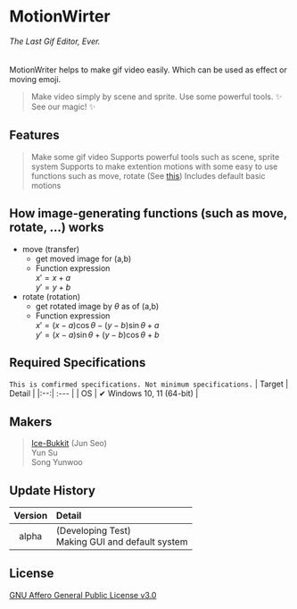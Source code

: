 MotionWirter
=============
_The Last Gif Editor, Ever._
<br><br><br>
MotionWriter helps to make gif video easily.
Which can be used as effect or moving emoji.

> Make video simply by scene and sprite.
> Use some powerful tools.
> ✨ See our magic! ✨

## Features
> Make some gif video
> Supports powerful tools such as scene, sprite system
> Supports to make extention motions with some easy to use functions such as move, rotate (See [this](#how-image-generating-functions-such-as-move-rotate--works))
> Includes default basic motions

## How image-generating functions (such as move, rotate, ...) works
 * move (transfer)<br>
   * get moved image for (a,b)
   * Function expression<br>
     $x\prime=x+a$<br>
     $y\prime=y+b$
 * rotate (rotation)<br>
   * get rotated image by $\theta$ as of (a,b)
   * Function expression<br>
     $x\prime=(x-a)\cos\theta-(y-b)\sin\theta+a$<br>
     $y\prime=(x-a)\sin\theta+(y-b)\cos\theta+b$

## Required Specifications
`This is comfirmed specifications. Not minimum specifications.`
| Target | Detail |
|:--:| :--- |
| OS | ✔  Windows 10, 11 (64-bit) |
## Makers
>[Ice-Bukkit](https://github.com/Ice-Bukkit, "Goto github page of Ice-Bukkit") (Jun Seo)<br>
>Yun Su <br>
>Song Yunwoo <br>
## Update History
| Version | Detail |
| :-----: | :----- |
|  alpha  | (Developing Test) </br> Making GUI and default system |
## License
[GNU Affero General Public License v3.0](https://github.com/Ice-Bukkit/MotionWriter/blob/master/License, "Watch our license script.")